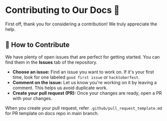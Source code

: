 # Contributing to Our Docs 🚀

First off, thank you for considering a contribution! We truly appreciate the help.

## 📌 How to Contribute

We have plenty of open issues that are perfect for getting started. You can find them in the **Issues** tab of the repository.

- **Choose an issue:** Find an issue you want to work on. If it's your first time, look for one labeled `good first issue` or `hacktoberfest`.
- **Comment on the issue:** Let us know you're working on it by leaving a comment. This helps us avoid duplicate work.
- **Create your pull request (PR):** Once your changes are ready, open a PR with your changes.

When you create your pull request, refer `.github/pull_request_template.md` for PR template on docs repo in main branch.
